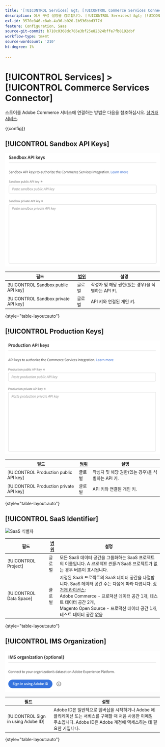 ```yaml
---
title: '[!UICONTROL Services] &gt; [!UICONTROL Commerce Services Connector]'
description: 에서 구성 설정을 검토합니다. [!UICONTROL Services] &gt; [!UICONTROL Commerce Services Connector] 상거래 관리자의 페이지입니다.
exl-id: 3570e846-c8ab-4a36-b020-1b536bbd377d
feature: Configuration, Saas
source-git-commit: b710c0368dc765e3bf25e82324bffe7fb8192dbf
workflow-type: tm+mt
source-wordcount: '210'
ht-degree: 1%

---
```


# [!UICONTROL Services] > [!UICONTROL Commerce Services Connector]

스토어를 Adobe Commerce 서비스에 연결하는 방법은 다음을 참조하십시오. [상거래 서비스](https://experienceleague.adobe.com/docs/commerce-merchant-services/user-guides/integration-services/saas.html).

{{config}}

## [!UICONTROL Sandbox API Keys]

![샌드박스 API 키](./assets/sandbox-key-saas-configuration.png)<!-- zoom -->

| 필드 | [범위](../../getting-started/websites-stores-views.md#scope-settings) | 설명 |
|--- |--- |--- |
| [!UICONTROL Sandbox public API key] | 글로벌 | 작성자 및 해당 권한(있는 경우)을 식별하는 API 키. |
| [!UICONTROL Sandbox private API key] | 글로벌 | API 키와 연결된 개인 키. |

{style="table-layout:auto"}

## [!UICONTROL Production Keys]

![프로덕션 API 키](./assets/prod-key-saas-configuration.png)<!-- zoom -->

| 필드 | [범위](../../getting-started/websites-stores-views.md#scope-settings) | 설명 |
|--- |--- |--- |
| [!UICONTROL Production public API key] | 글로벌 | 작성자 및 해당 권한(있는 경우)을 식별하는 API 키. |
| [!UICONTROL Production private API key] | 글로벌 | API 키와 연결된 개인 키. |

{style="table-layout:auto"}

## [!UICONTROL SaaS Identifier]

![SaaS 식별자](./assets/saas-identifier.png)<!-- zoom -->

| 필드 | [범위](../../getting-started/websites-stores-views.md#scope-settings) | 설명 |
|--- |--- |--- |
| [!UICONTROL Project] | 글로벌 | 모든 SaaS 데이터 공간을 그룹화하는 SaaS 프로젝트의 이름입니다. A _프로젝트 만들기_ SaaS 프로젝트가 없는 경우 버튼이 표시됩니다. |
| [!UICONTROL Data Space] | 글로벌 | 지정된 SaaS 프로젝트의 SaaS 데이터 공간을 나열합니다. SaaS 데이터 공간 수는 다음에 따라 다릅니다. [상거래 라이선스](https://experienceleague.adobe.com/docs/commerce-merchant-services/user-guides/integration-services/saas.html):<br />Adobe Commerce - 프로덕션 데이터 공간 1개, 테스트 데이터 공간 2개,<br />Magento Open Source - 프로덕션 데이터 공간 1개, 테스트 데이터 공간 없음 |

{style="table-layout:auto"}

## [!UICONTROL IMS Organization]

![IMS 조직](./assets/ims-organization.png)<!-- zoom -->

| 필드 | 설명 |
|--- |--- |
| [!UICONTROL Sign in using Adobe ID] | Adobe ID은 일반적으로 멤버십을 시작하거나 Adobe 애플리케이션 또는 서비스를 구매할 때 처음 사용한 이메일 주소입니다. Adobe ID은 Adobe 계정에 액세스하는 데 필요한 키입니다. |

{style="table-layout:auto"}
